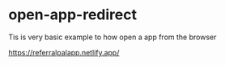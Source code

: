 # open-app-redirect
Tis is very basic example to how open a app from the browser

https://referralpalapp.netlify.app/
